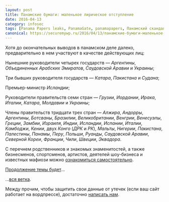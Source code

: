 ```yaml
---
layout: post
title: Панамские бумаги: маленькое лирическое отступление
date: 2016-04-13
category: infosec
tags: [Panama Papers leaks, PanamaGate, panamapapers, Панамский скандал, Панамское досье]
canonical: https://securemywp.ru/2016/04/13/панамские-бумаги-маленькое-лирическ/
---
```


Хотя до окончательных выводов в панамском деле далеко, предварительно в нем участвуют в качестве действующих лиц:

Нынешние руководители четырех государств — *Аргентины*, *Объединенных Арабских Эмиратов*, *Саудовской Аравии* и *Украины*;

Три бывших руководителя государств — *Катара*, *Пакистана* и *Судана*;

Премьер-министр *Исландии*;

Руководители правительств семи стран — *Грузии*, *Иордании*, *Ирака*, *Италии*, *Катара*, *Молдавии* и *Украины*;

Члены правительств тридцати трех стран — *Алжира*, *Андорры*, *Аргентины*, *Ботсваны*, *Бразилии*, *Великобритании*, *Венгрии*, *Венесуэлы*, *Греции*, *Замбии*, *Израиля*, *Индии*, *Исландии*, *Испании*, *Италии*, *Камбоджи*, *Кении*, двух *Конго* (*ДРК* и *РК*), *Мальты*, *Нигерии*, *Пакистана*, *Палестины*, *Панамы*, *Перу*, *Польши*, *Руанды*, *Саудовской Аравии*, *Северной Кореи*, *Франции*, *Чили*, *Швеции*, *Эквадора*.

С перечнем родственников и знакомых знаменитостей, а также бизнесменов, спортсменов, артистов, деятелей шоу-бизнеса и известных мафиози можно [ознакомиться самостоятельно](https://en.wikipedia.org/wiki/List_of_people_named_in_the_Panama_Papers).

[Продолжение темы будет](http://securemywp.ru/2016/04/14/продолжение-панамской-революции/)…

…[вся ветка](https://securemywp.ru/tag/panamagate/).

Между прочим, чтобы защитить свои данные от утечек (если ваш сайт работает на вордпрессе), достаточно [написать нам](https://rifco.ru/contact/).
